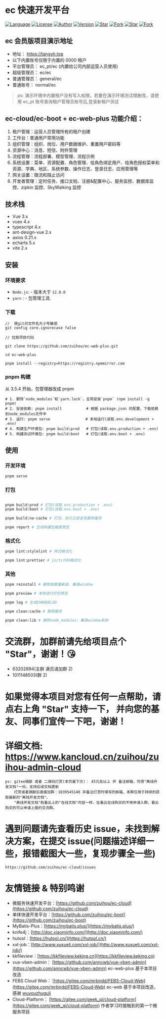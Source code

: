 # ec 快速开发平台

[![Language](https://img.shields.io/badge/语言-Java%20%7C%20SpringCloud%20%7C%20Vue3%20%7C%20...-red?style=flat-square&color=42b883)](https://github.com/zuihou/ec-cloud) [![License](https://img.shields.io/github/license/zuihou/ec-cloud?color=42b883&style=flat-square)](https://github.com/zuihou/ec-cloud/blob/master/LICENSE) [![Author](https://img.shields.io/badge/作者-zuihou-orange.svg)](https://github.com/zuihou) [![Version](https://img.shields.io/badge/版本-3.5.3-brightgreen.svg)](https://github.com/zuihou/ec-cloud) [![Star](https://img.shields.io/github/stars/zuihou/ec-cloud?color=42b883&logo=github&style=flat-square)](https://github.com/zuihou/ec-cloud/stargazers) [![Fork](https://img.shields.io/github/forks/zuihou/ec-cloud?color=42b883&logo=github&style=flat-square)](https://github.com/zuihou/ec-cloud/network/members) [![Star](https://gitee.com/zuihou111/ec-cloud/badge/star.svg?theme=gray)](https://gitee.com/zuihou111/ec-cloud/stargazers) [![Fork](https://gitee.com/zuihou111/ec-cloud/badge/fork.svg?theme=gray)](https://gitee.com/zuihou111/ec-cloud/members)

## ec 会员版项目演示地址

- 地址： https://tangyh.top
- 以下内置账号仅限于内置的 0000 租户
- 平台管理员： ec_pt/ec (内置给公司内部运营人员使用)
- 超级管理员： ec/ec
- 普通管理员： general/ec
- 普通账号： normal/ec

> ps: 演示环境中内置租户没有写入权限，若要在演示环境测试增删改，请使用 ec_pt 账号查询租户管理员账号后,登录新租户测试

## ec-cloud/ec-boot + ec-web-plus 功能介绍：

1. 租户管理：运营人员管理所有的租户创建
2. 工作台：普通用户常用功能
3. 组织管理：组织、岗位、用户数据维护、重置用户密码等
4. 资源中心：消息、短信、附件管理
5. 流程管理：流程部署、模型管理、流程示例
6. 系统设置：菜单、资源配置、角色管理、给角色绑定用户、给角色授权菜单和资源、字典、地区、系统参数、操作日志、登录日志、应用管理等
7. 网关设置：限流和阻止访问
8. 开发者管理：定时任务、接口文档、注册&配置中心、服务监控、数据库监控、zipkin 监控、SkyWalking 监控

## 技术栈

- Vue 3.x
- vuex 4.x
- typescript 4.x
- ant-design-vue 2.x
- axios 0.21.x
- echarts 5.x
- vite 2.x

## 安装

### 环境要求

- `Node.js`: - 版本大于 `12.0.0`
- `yarn` : - 包管理工具.

### 下载

```
//  使git对文件名大小写敏感
git config core.ignorecase false

// 拉取项目代码

git clone https://github.com/zuihou/ec-web-plus.git

cd ec-web-plus

pnpm install --registry=https://registry.npmmirror.com
```

### pnpm 构建

从 3.5.4 开始，包管理器改成 pnpm

```
# 1. 删除`node_modules`和`yarn.lock`，全局安装`pnpm` (npm install -g pnpm)
# 2. 安装依赖: pnpm install           # 根据 package.json 的配置，下载依赖到node_modules文件中
# 3. 运行: pnpm serve                # 本地运行(读取.env.development + .env)
# 4. 构建生产环境包: pnpm build:prod   # 打包(读取.env.production + .env)
# 5. 构建测试环境包: pnpm build:boot   # 打包(读取.env.boot + .env)
```

## 使用

### 开发环境

```bash
pnpm serve
```

### 打包

```bash

pnpm build:prod # 打包(读取.env.production + .env)
pnpm build:boot # 打包(读取.env.boot + .env)

pnpm build:no-cache # 打包，执行之前会先删除缓存

pnpm report # 生成构建包报表预览
```

### 格式化

```bash
pnpm lint:stylelint # 样式格式化

pnpm lint:prettier # js/ts代码格式化
```

### 其他

```bash
pnpm reinstall # 删除依赖重新装，兼容window

pnpm preview # 本地进行打包预览

pnpm log # 生成CHANGELOG

pnpm clean:cache # 删除缓存

pnpm clean:lib # 删除node_modules，兼容window系统
```

# 交流群，加群前请先给项目点个 "Star"，谢谢！😘

- 63202894(主群 满员请加群 2)
- 1011148503(群 2)

# 如果觉得本项目对您有任何一点帮助，请点右上角 "Star" 支持一下， 并向您的基友、同事们宣传一下吧，谢谢！

# 详细文档: https://www.kancloud.cn/zuihou/zuihou-admin-cloud

    ps: gitee捐献 或者 二维码打赏(本页最下方)： 45元及以上 并 备注邮箱，可得"离线开发文档"一份，支持后续文档更新
        打赏或者捐献后直接加群：1039545140 并备注打赏时填写的邮箱，本群仅用于持续的获取最新的"离线开发文档"。
        "离线开发文档"和看云上的"在线文档"内容一样，在看云在线购买的不用申请入群，看云购买的可以申请上面的交流群。

# 遇到问题请先查看历史 issue，未找到解决方案，在提交 issue(问题描述详细一些，报错截图大一些，复现步骤全一些)

    https://github.com/zuihou/ec-cloud/issues

# 友情链接 & 特别鸣谢

- 微服务快速开发平台：[https://github.com/zuihou/ec-cloud](https://github.com/zuihou/ec-cloud)
- 单体快速开发平台：[https://github.com/zuihou/ec-boot](https://github.com/zuihou/ec-boot)
- MyBatis-Plus：[https://mybatis.plus/](https://mybatis.plus/)
- knife4j：[http://doc.xiaominfo.com/](http://doc.xiaominfo.com/)
- hutool：[https://hutool.cn/](https://hutool.cn/)
- xxl-job：[http://www.xuxueli.com/xxl-job/](http://www.xuxueli.com/xxl-job/)
- kkfileview：[https://kkfileview.keking.cn](https://kkfileview.keking.cn)
- vue-vben-admin： [https://github.com/anncwb/vue-vben-admin](https://github.com/anncwb/vue-vben-admin) ec-web-plus 基于本项目改造
- FEBS Cloud Web： [https://gitee.com/mrbirdd/FEBS-Cloud-Web](https://gitee.com/mrbirdd/FEBS-Cloud-Web) ec-web 基于本项目改造， 感谢 [wuyouzhuguli](https://github.com/wuyouzhuguli)
- Cloud-Platform： [https://gitee.com/geek_qi/cloud-platform](https://gitee.com/geek_qi/cloud-platform) 作者学习时接触到的第一个微服务项目
